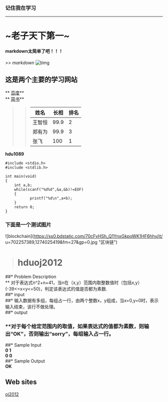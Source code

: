 ### 记住我在学习
---
#  ~老子天下第一~
####  **markdown太简单了吧！！！**
*>> markdown*
![timg](https://timgsa.baidu.com/timg?image&quality=80&size=b9999_10000&sec=1562310523202&di=e440ba0a9607e47b11ceb7055ed6adaa&imgtype=0&src=http%3A%2F%2Fpic19.nipic.com%2F20120211%2F7447807_175725670000_2.jpg"小猫")   
## **这是两个主要的学习网站**
  
    
**  [百度](http://baidu.com)**          
**  [简书](http://jianshu.com)**         
>> 姓名 | 长相 | 排名          
>> -----|-----|------           
>> 王智恒|99.9|2           
>> 郑有为|99.9|3             
>> 张飞|100|1            

**hdu1089**       
```   
#include <stdio.h>    
#include <stdlib.h>     
   
int main(void)    
{   
    int a,b;  
    while(scanf("%d%d",&a,&b)!=EOF)     
    {   
           printf("%d\n",a+b);   
    }    
    return 0;   
}   
```  
###  **下面是一个测试图片**         
![blockchain](https://ss0.bdstatic.com/70cFvHSh_Q1YnxGkpoWK1HF6hhy/it/
u=702257389,1274025419&fm=27&gp=0.jpg "区块链")  
  
>#  hduoj2012     
##*   Problem Description     
** 对于表达式n^2+n+41，当n在（x,y）范围内取整数值时（包括x,y）(-39<=x<y<=50)，判定该表达式的值是否都为素数.       
##*   input         
##*    输入数据有多组，每组占一行，由两个整数x，y组成，当x=0,y=0时，表示输入结束，该行不做处理。       
##*    output  
###  **对于每个给定范围内的取值，如果表达式的值都为素数，则输出“OK”，否则输出“sorry”，每组输入占一行。       
##*    Sample Input            
**0 1**      
**0 0**       
##*    Sample Output    
**OK** 
##    Web sites    
[oj2012](http://acm.hdu.edu.cn/showproblem.php?pid=2012)        
